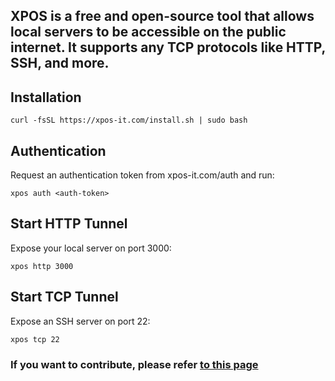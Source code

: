 ## XPOS is a free and open-source tool that allows local servers to be accessible on the public internet. It supports any TCP protocols like HTTP, SSH, and more.


## Installation

```shell
curl -fsSL https://xpos-it.com/install.sh | sudo bash
```

## Authentication
Request an authentication token from xpos-it.com/auth and run:

```shell
xpos auth <auth-token>
```

## Start HTTP Tunnel
Expose your local server on port 3000:

```shell
xpos http 3000
```

## Start TCP Tunnel
Expose an SSH server on port 22:

```shell
xpos tcp 22
```

### If you want to contribute, please refer [to this page](/contribute.md)
